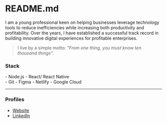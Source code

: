# README.md

I am a young professional keen on helping businesses leverage technology tools to reduce inefficiencies while increasing both productivity and profitability. Over the years, I have established a successful track record in building innovative digital experiences for profitable enterprises.

> I live by a simple motto: _"From one thing, you must know ten thousand things"_.

### Stack

\- Node.js \- React/ React Native  
\- Git \- Figma \- Netlify \- Google Cloud  
<!--
\- Firebase: Cloud Functions/ Firestore -->

---

### Profiles

- [Website](https://ninte.dev)
- [LinkedIn](https://linkedin.com/in/nullthefirst)
